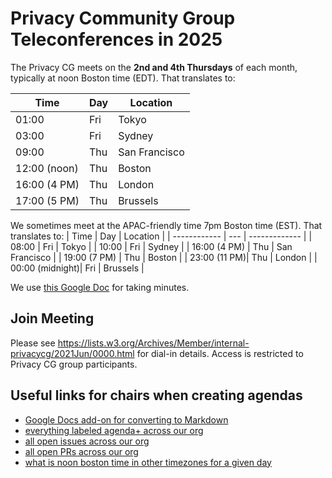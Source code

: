 # Privacy Community Group Teleconferences in 2025

The Privacy CG meets on the **2nd and 4th Thursdays** of each month, typically at
noon Boston time (EDT). That translates to:

| Time         | Day    | Location      |
| ------------ | ------ | ------------- |
| 01:00        | Fri | Tokyo         |
| 03:00        | Fri | Sydney        |
| 09:00        | Thu | San Francisco |
| 12:00 (noon) | Thu | Boston        |
| 16:00 (4 PM) | Thu | London        |
| 17:00 (5 PM) | Thu | Brussels      |

We sometimes meet at the APAC-friendly time 7pm Boston time (EST). That translates to:
| Time         | Day | Location      |
| ------------ | --- | ------------- |
| 08:00        | Fri | Tokyo         |
| 10:00        | Fri | Sydney        |
| 16:00 (4 PM) | Thu | San Francisco |
| 19:00 (7 PM) | Thu | Boston        |
| 23:00 (11 PM)| Thu | London     |
| 00:00 (midnight)| Fri | Brussels      |

We use [this Google Doc](https://docs.google.com/document/d/1jxqW4kvGdclIWsOlWMXWLGpwu1wOorST2Ol6vJKAjDE/edit) for taking minutes.

## Join Meeting
Please see https://lists.w3.org/Archives/Member/internal-privacycg/2021Jun/0000.html for dial-in details. Access is restricted to Privacy CG group participants.

## Useful links for chairs when creating agendas

* [Google Docs add-on for converting to Markdown](https://gsuite.google.com/marketplace/app/docs_to_markdown/700168918607)
* [everything labeled agenda+ across our org](https://github.com/search?q=org%3Aprivacycg+label%3Aagenda%2B&unscoped_q=label%3Aagenda%2B)
* [all open issues across our org](https://github.com/search?q=org%3Aprivacycg+is%3Aissue+is%3Aopen)
* [all open PRs across our org](https://github.com/search?q=org%3Aprivacycg+is%3Apr+is%3Aopen)
* [what is noon boston time in other timezones for a given day](https://www.timeanddate.com/worldclock/converter.html?iso=20250313T160000&p1=43&p2=248&p3=240&p4=224&p5=136&p6=488)
